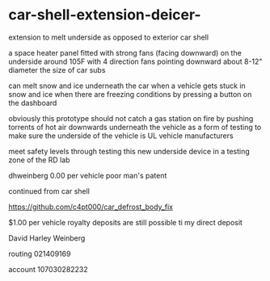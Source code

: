 # car-shell-extension-deicer-
extension to melt underside as opposed to exterior car shell


a space heater panel fitted with strong fans (facing downward) on the underside around 105F with 4 direction fans pointing downward about 8-12" diameter the size of car subs 


can melt snow and ice underneath the car when a vehicle gets stuck in snow and ice when there are freezing conditions by pressing a button on the dashboard 


obviously this prototype should not catch a gas station on fire by pushing torrents of hot air downwards underneath the vehicle as a form of testing to make sure the underside of the vehicle is UL vehicle manufacturers

meet safety levels through testing this new underside device in a testing zone of the RD lab



dhweinberg 
0.00 per vehicle poor man's patent 


continued from car shell 

https://github.com/c4pt000/car_defrost_body_fix





$1.00 per vehicle royalty deposits are still possible ti my direct deposit 



David Harley Weinberg 

routing 
021409169

account 
107030282232

